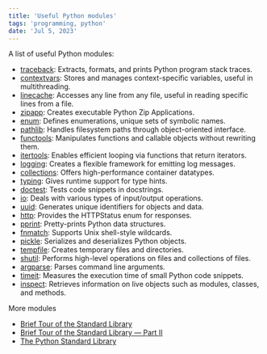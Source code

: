 ```yaml
---
title: 'Useful Python modules'
tags: 'programming, python'
date: 'Jul 5, 2023'
---
```


A list of useful Python modules:

- [traceback](https://docs.python.org/3/library/traceback.html): Extracts, formats, and prints Python program stack traces.
- [contextvars](https://docs.python.org/3/library/contextvars.html): Stores and manages context-specific variables, useful in multithreading.
- [linecache](https://docs.python.org/3/library/linecache.html): Accesses any line from any file, useful in reading specific lines from a file.
- [zipapp](https://docs.python.org/3/library/zipapp.html): Creates executable Python Zip Applications.
- [enum](https://docs.python.org/3/library/enum.html): Defines enumerations, unique sets of symbolic names.
- [pathlib](https://docs.python.org/3/library/pathlib.html): Handles filesystem paths through object-oriented interface.
- [functools](https://docs.python.org/3/library/functools.html): Manipulates functions and callable objects without rewriting them.
- [itertools](https://docs.python.org/3/library/itertools.html): Enables efficient looping via functions that return iterators.
- [logging](https://docs.python.org/3/library/logging.html): Creates a flexible framework for emitting log messages.
- [collections](https://docs.python.org/3/library/collections.html): Offers high-performance container datatypes.
- [typing](https://docs.python.org/3/library/typing.html): Gives runtime support for type hints.
- [doctest](https://docs.python.org/3/library/doctest.html#module-doctest): Tests code snippets in docstrings.
- [io](https://docs.python.org/3/library/io.html): Deals with various types of input/output operations.
- [uuid](https://docs.python.org/3/library/uuid.html): Generates unique identifiers for objects and data.
- [http](https://docs.python.org/3/library/http.html): Provides the HTTPStatus enum for responses.
- [pprint](https://docs.python.org/3/library/pprint.html): Pretty-prints Python data structures.
- [fnmatch](https://docs.python.org/3/library/fnmatch.html): Supports Unix shell-style wildcards.
- [pickle](https://docs.python.org/3/library/pickle.html): Serializes and deserializes Python objects.
- [tempfile](https://docs.python.org/3/library/tempfile.html): Creates temporary files and directories.
- [shutil](https://docs.python.org/3/library/shutil.html): Performs high-level operations on files and collections of files.
- [argparse](https://docs.python.org/3/library/argparse.html): Parses command line arguments.
- [timeit](https://docs.python.org/3/library/timeit.html): Measures the execution time of small Python code snippets.
- [inspect](https://docs.python.org/3/library/inspect.html): Retrieves information on live objects such as modules, classes, and methods.

More modules

- [Brief Tour of the Standard Library](https://docs.python.org/3/tutorial/stdlib.html)
- [Brief Tour of the Standard Library — Part II](https://docs.python.org/3/tutorial/stdlib2.html)
- [The Python Standard Library](https://docs.python.org/3/library/index.html#library-index)
